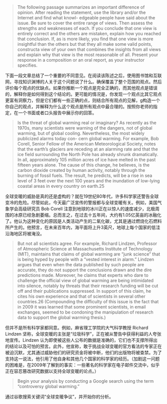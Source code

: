 > The following passage summarizes an important difference of opinion. After reading the statement, use the library and/or the Internet and find what knowl- edgeable people have said about the issue. Be sure to cover the entire range of views. Then assess the strengths and weaknesses of each. If you conclude that one view is entirely correct and the others are mistaken, explain how you reached that conclusion. If, as is more likely, you find that one view is more insightful than the others but that they all make some valid points, constructa view of your own that combines the insights from all views and explain why that view is the most reasonable of all. Present your response in a composition or an oral report, as your instructor specifies.

下面一段文章总结了一个重要的不同意见。在阅读该陈述之后，使用图书馆和互联网，寻找知识渊博的人关于这个问题说了什么。确保覆盖了整个范围的观点。然后评价每个观点的优缺点。如果你推断一个观点是完全正确的，而其他观点是错误的，解释你是如何得到这个结论的。更可能的情况是，你发现一个观点比其它观点更富有洞察力，但是它们都有一些正确的点，则结合所有观点的见解，g构造一个你自己的观点，并解释为什么这个观点是所有观点中最合理的。按照你老师的指定，在一个书面或者口头报告中展示你的回答。

> Is the threat of global warming real or imaginary? As recently as the 1970s, many scientists were warning of the dangers, not of global warming, but of global cooling. Nevertheless, the most widely publicized alarms today con- cern global warming. For example, Bob Corell, Senior Fellow of the American Meteorological Society, notes that the earth’s glaciers are receding at an alarming rate and that the ice field surrounding the North Pole has already shrunk dramatically. In all, approximately 105 million acres of ice have melted in the past fifteen years alone. The cause of this change, he believes, is the carbon dioxide created by human activity, notably through the burning of fossil fuels. The result, he predicts, will be a rise in sea level of 3 feet over the next 100 years and the inundation of low-lying coastal areas in every country on earth.25

全球变暖的威胁是真的还是虚构的？就在19世纪80年代，许多科学家还警告全球变冷的危险。尽管如此，今天最广泛宣传的警报都与全球变暖有关。例如，美国气象学会高级研究员 Bob Corell 注意到地球的冰川正在以惊人的速度减少，北极周围的冰原已经急剧萎缩。总而言之，在过去十五年间，大约有1.05亿英亩的冰融化了。他认为这种变化的原因是人类活动产生的二氧化碳，尤其是通过燃烧化石燃料所产生的。他预言，在未来百年内，海平面将上升3英尺，地球上每个国家的低洼沿海地区将被淹没。

> But not all scientists agree. For example, Richard Lindzen, Professor of Atmospheric Science at Massachusetts Institute of Technology \(MIT\), maintains that claims of global warming are “junk science” that is being hyped by people with a “vested interest in alarm.” Lindzen argues that even when the data published by such people are accurate, they do not support the conclusions drawn and the dire predictions made. Moreover, he claims that experts who dare to challenge the official view of global warming are being intimidated into silence, notably by threats that their research funding will be cut off and their publications suppressed. In support of this claim, he cites his own experience and that of scientists in several other countries.26 \(Compounding the difficulty of this issue is the fact that in 2009 it was learned that some prominent scientists, in email exchanges, seemed to be condoning the manipulation of research data to support the global warming thesis.\)

但并不是所有科学家都同意。例如，麻省理工学院的大气科学教授 Richard Lindzen 坚称，全球变暖的主张是“垃圾科学”，正在被从警告中获得利益的人夸张地宣传。Lindzen 认为即使被这些人公布的数据是准确的，它们也不支撑所得出的结论以及可怕的预言。此外，他宣称，敢于挑战全球变暖的官方看法的专家正在被迫沉默，尤其通过威胁他们的研究资金将被中断，他们的出版物将被查禁。为了支持这一说法，他引用了他自身和其他几个国家的科学家的经历。（加剧这一问题的困难是，在2009年了解到的事实：一些著名的科学家在电子邮件交流中，似乎正在容忍篡改研究数据以支持全球变暖的论点。）

> Begin your analysis by conducting a Google search using the term “controversy global warming.”

通过谷歌搜索关键词“全球变暖争议”，并开始你的分析。

